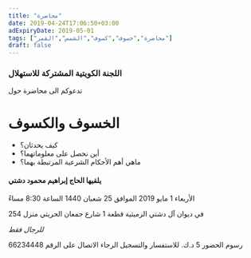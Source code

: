 ```yaml
---
title: "محاضرة"
date: 2019-04-24T17:06:50+03:00
adExpiryDate: 2019-05-01
tags: ["محاضرة","خسوف","كسوف","الشمس","القمر"]
draft: false
---
```



### اللجنة الكويتية المشتركة للاستهلال
تدعوكم الى محاضرة حول
# الخسوف والكسوف
- كيف يحدثان؟
- أين نحصل على معلوماتهما؟
- ماهي أهم الأحكام الشرعية المرتبطة بهما؟

#### **يلقيها الحاج إبراهيم محمود دشتي**

الأربعاء 1 مايو 2019 الموافق 25 شعبان 1440 الساعة 8:30 مساءً

في ديوان آل دشتي الرميثية قطعة 1 شارع جمعان الحريتي منزل 254

*للرجال فقط*

رسوم الحضور 5 د.ك.  للاستفسار والتسجيل الرجاء الاتصال على الرقم 66234448